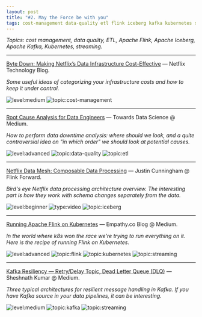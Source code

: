 ```yaml
---
layout: post
title: "#2. May the Force be with you"
tags: cost-management data-quality etl flink iceberg kafka kubernetes streaming
---
```


*Topics: cost management, data quality, ETL, Apache Flink,  Apache Iceberg, Apache Kafka, Kubernetes, streaming.*

<!--cut-->

---

[Byte Down: Making Netflix’s Data Infrastructure Cost-Effective](https://netflixtechblog.com/byte-down-making-netflixs-data-infrastructure-cost-effective-fee7b3235032) — Netflix Technology Blog.

*Some useful ideas of categorizing your infrastructure costs and how to keep it under control.*

![level:medium] ![topic:cost-management]

---

[Root Cause Analysis for Data Engineers](https://towardsdatascience.com/root-cause-analysis-for-data-engineers-782c02351697) — Towards Data Science @ Medium.

*How to perform data downtime analysis: where should we look, and a quite controversial idea on "in which order" we should look at potential causes.*

![level:advanced] ![topic:data-quality] ![topic:etl]

---

[Netflix Data Mesh: Composable Data Processing](https://youtu.be/TO_IiN06jJ4) — Justin Cunningham @ Flink Forward.

*Bird's eye Netflix data processing architecture overview. The interesting part is how they work with schema changes separately from the data.*

![level:beginner] ![type:video] ![topic:iceberg]

---

[Running Apache Flink on Kubernetes](https://medium.com/empathyco/running-apache-flink-on-kubernetes-10815a26559e) — Empathy.co Blog @ Medium.

*In the world where k8s won the race we're trying to run everything on it. Here is the recipe of running Flink on Kubernetes.*

![level:advanced] ![topic:flink] ![topic:kubernetes] ![topic:streaming]

---

[Kafka Resiliency — Retry/Delay Topic, Dead Letter Queue (DLQ)](https://medium.com/@shesh.soft/kafka-resiliency-retry-delay-topic-dead-letter-queue-dlq-fa2434688d22) — Sheshnath Kumar @ Medium.

*Three typical architectures for resilient message handling in Kafka. If you have Kafka source in your data pipelines, it can be interesting.*

![level:medium] ![topic:kafka] ![topic:streaming]

<!--tags-->

[level:beginner]: https://img.shields.io/badge/level-beginner-blue
[level:medium]: https://img.shields.io/badge/level-medium-blue
[level:advanced]: https://img.shields.io/badge/level-advanced-blue

[type:video]: https://img.shields.io/badge/type-video-c21bc6

[topic:cost-management]: https://img.shields.io/badge/topic-cost--management-5ac955
[topic:data-quality]: https://img.shields.io/badge/topic-data--quality-D0E708
[topic:etl]: https://img.shields.io/badge/topic-etl-96DB0E
[topic:iceberg]: https://img.shields.io/badge/topic-iceberg-7234C5
[topic:flink]: https://img.shields.io/badge/topic-flink-714A49
[topic:kafka]: https://img.shields.io/badge/topic-kafka-CB9EB8
[topic:kubernetes]: https://img.shields.io/badge/topic-kubernetes-A587EA
[topic:streaming]: https://img.shields.io/badge/topic-streaming-F15A02
